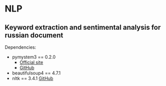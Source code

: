 # NLP
## Keyword extraction and sentimental analysis for russian document

<p>Dependencies: </p>
<ul>
<li>pymystem3 == 0.2.0 
  <ul type = "square">
    <li><a href="https://yandex.ru/dev/mystem/">Official site</a></li> 
    <li><a href="https://github.com/nlpub/pymystem3">GitHub</a></li> 
  </ul>
<li>beautifulsoup4 == 4.7.1</li>
<li>nltk == 3.4.1 <a href="https://github.com/nltk/nltk">GitHub</a></li>
<ul>
